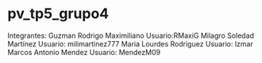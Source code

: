 # pv_tp5_grupo4
Integrantes: 
Guzman Rodrigo Maximiliano Usuario:RMaxiG 
Milagro Soledad Martínez Usuario: milimartinez777 Maria Lourdes Rodriguez Usuario: lzmar Marcos Antonio Mendez Usuario: MendezM09